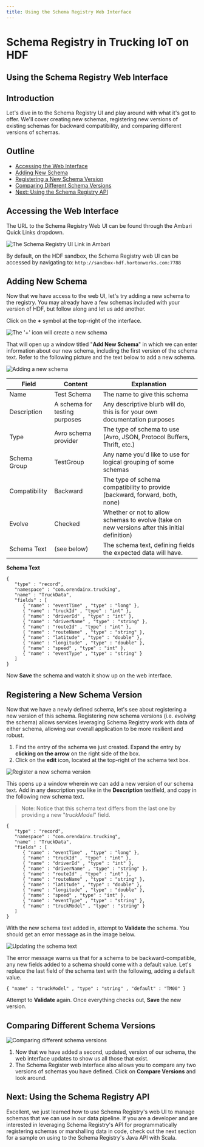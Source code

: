 ```yaml
---
title: Using the Schema Registry Web Interface
---
```


# Schema Registry in Trucking IoT on HDF

## Using the Schema Registry Web Interface

## Introduction

Let's dive in to the Schema Registry UI and play around with what it's got to offer.  We'll cover creating new schemas, registering new versions of existing schemas for backward compatibility, and comparing different versions of schemas.


## Outline

-   [Accessing the Web Interface](#accessing-the-web-interface)
-   [Adding New Schema](#adding-new-schema)
-   [Registering a New Schema Version](#registering-a-new-schema-version)
-   [Comparing Different Schema Versions](#comparing-different-schema-versions)
-   [Next: Using the Schema Registry API](#next-using-the-schema-registry-api)


## Accessing the Web Interface

The URL to the Schema Registry Web UI can be found through the Ambari Quick Links dropdown.

![The Schema Registry UI Link in Ambari](assets/ui-ambari.jpg)

By default, on the HDF sandbox, the Schema Registry web UI can be accessed by navigating to: `http://sandbox-hdf.hortonworks.com:7788`


## Adding New Schema

Now that we have access to the web UI, let's try adding a new schema to the registry.  You may already have a few schemas included with your version of HDF, but follow along and let us add another.

Click on the **+** symbol at the top-right of the interface.

![The '+' icon will create a new schema](assets/ui-new-schema-1.jpg)

That will open up a window titled "**Add New Schema**" in which we can enter information about our new schema, including the first version of the schema text.  Refer to the following picture and the text below to add a new schema.

![Adding a new schema](assets/ui-new-schema-2.jpg)

Field | Content | Explanation
--- | --- | ---
Name | Test Schema | The name to give this schema
Description | A schema for testing purposes | Any descriptive blurb will do, this is for your own documentation purposes
Type | Avro schema provider | The type of schema to use (Avro, JSON, Protocol Buffers, Thrift, etc.)
Schema Group | TestGroup | Any name you'd like to use for logical grouping of some schemas
Compatibility | Backward | The type of schema compatibility to provide (backward, forward, both, none)
Evolve | Checked | Whether or not to allow schemas to evolve (take on new versions after this initial definition)
Schema Text | (see below) | The schema text, defining fields the expected data will have.

**Schema Text**
```
{
   "type" : "record",
   "namespace" : "com.orendainx.trucking",
   "name" : "TruckData",
   "fields" : [
      { "name" : "eventTime" , "type" : "long" },
      { "name" : "truckId" , "type" : "int" },
      { "name" : "driverId" , "type" : "int" },
      { "name" : "driverName" , "type" : "string" },
      { "name" : "routeId" , "type" : "int" },
      { "name" : "routeName" , "type" : "string" },
      { "name" : "latitude" , "type" : "double" },
      { "name" : "longitude" , "type" : "double" },
      { "name" : "speed" , "type" : "int" },
      { "name" : "eventType" , "type" : "string" }
   ]
}
```

Now **Save** the schema and watch it show up on the web interface.

## Registering a New Schema Version

Now that we have a newly defined schema, let's see about registering a new version of this schema.  Registering new schema versions (i.e. _evolving_ the schema) allows services leveraging Schema Registry work with data of either schema, allowing our overall application to be more resilient and robust.

1.  Find the entry of the schema we just created.  Expand the entry by **clicking on the arrow** on the right side of the box.
2.  Click on the **edit** icon, located at the top-right of the schema text box.

![Register a new schema version](assets/ui-new-version-1.jpg)

This opens up a window wherein we can add a new version of our schema text.  Add in any description you like in the **Description** textfield, and copy in the following new schema text.

> Note: Notice that this schema text differs from the last one by providing a new "_truckModel_" field.

```
{
   "type" : "record",
   "namespace" : "com.orendainx.trucking",
   "name" : "TruckData",
   "fields" : [
      { "name" : "eventTime" , "type" : "long" },
      { "name" : "truckId" , "type" : "int" },
      { "name" : "driverId" , "type" : "int" },
      { "name" : "driverName" , "type" : "string" },
      { "name" : "routeId" , "type" : "int" },
      { "name" : "routeName" , "type" : "string" },
      { "name" : "latitude" , "type" : "double" },
      { "name" : "longitude" , "type" : "double" },
      { "name" : "speed" , "type" : "int" },
      { "name" : "eventType" , "type" : "string" },
      { "name" : "truckModel" , "type" : "string" }
   ]
}
```

With the new schema text added in, attempt to **Validate** the schema.  You should get an error message as in the image below.

![Updating the schema text](assets/ui-new-version-2.jpg)

The error message warns us that for a schema to be backward-compatible, any new fields added to a schema should come with a default value.  Let's replace the last field of the schema text with the following, adding a default value.

```
{ "name" : "truckModel" , "type" : "string" , "default" : "TM00" }
```

Attempt to **Validate** again.  Once everything checks out, **Save** the new version.


## Comparing Different Schema Versions

![Comparing different schema versions](assets/ui-new-version-3.jpg)

1.  Now that we have added a second, updated, version of our schema, the web interface updates to show us all those that exist.
2.  The Schema Register web interface also allows you to compare any two versions of schemas you have defined.  Click on **Compare Versions** and look around.


## Next: Using the Schema Registry API

Excellent, we just learned how to use Schema Registry's web UI to manage schemas that we can use in our data pipeline.  If you are a developer and are interested in leveraging Schema Registry's API for programmatically registering schemas or marshalling data in code, check out the next section for a sample on using to the Schema Registry's Java API with Scala.
